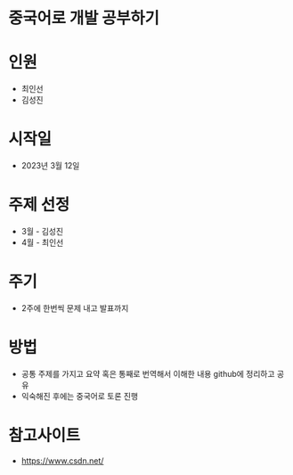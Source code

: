 # 중국어로 개발 공부하기

# 인원
- 최인선
- 김성진

# 시작일
- 2023년 3월 12일

# 주제 선정
- 3월 - 김성진
- 4월 - 최인선

# 주기
- 2주에 한번씩 문제 내고 발표까지

# 방법
- 공통 주제를 가지고 요약 혹은 통째로 번역해서 이해한 내용 github에 정리하고 공유
- 익숙해진 후에는 중국어로 토론 진행

# 참고사이트 
- https://www.csdn.net/

